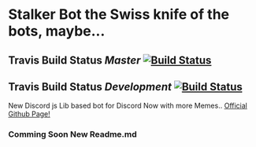 # Stalker Bot the Swiss knife of the bots, maybe...
## Travis Build Status *Master* [![Build Status](https://travis-ci.com/D4RKAR117/stalker-bot.svg?branch=master)](https://travis-ci.com/D4RKAR117/stalker-bot)
## Travis Build Status *Development* [![Build Status](https://travis-ci.org/D4RKAR117/stalker-bot.svg?branch=dev)](https://travis-ci.org/D4RKAR117/stalker-bot)
New Discord js Lib based bot for Discord
Now with more Memes..
[Official Github Page!](https://d4rkar117.github.io/stalker-bot/)
### Comming Soon New Readme.md